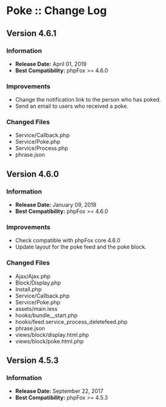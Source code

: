 # Poke :: Change Log

## Version 4.6.1

### Information

- **Release Date:** April 01, 2019
- **Best Compatibility:** phpFox >= 4.6.0

### Improvements

- Change the notification link to the person who has poked.
- Send an email to users who received a poke.

### Changed Files

- Service/Callback.php
- Service/Poke.php
- Service/Process.php
- phrase.json

## Version 4.6.0

### Information

- **Release Date:** January 09, 2018
- **Best Compatibility:** phpFox >= 4.6.0

### Improvements

- Check compatible with phpFox core 4.6.0
- Update layout for the poke feed and the poke block.

### Changed Files

- Ajax/Ajax.php
- Block/Display.php
- Install.php
- Service/Callback.php
- Service/Poke.php
- assets/main.less
- hooks/bundle__start.php
- hooks/feed.service_process_deletefeed.php
- phrase.json
- views/block/display.html.php
- views/block/poke.html.php

## Version 4.5.3

### Information

- **Release Date:** September 22, 2017
- **Best Compatibility:** phpFox >= 4.5.3